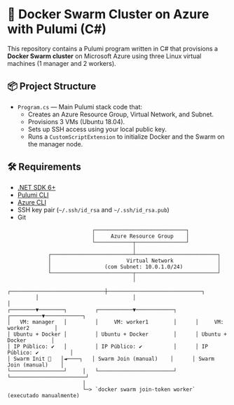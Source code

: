 # 🐳 Docker Swarm Cluster on Azure with Pulumi (C#)

This repository contains a Pulumi program written in C# that provisions a **Docker Swarm cluster** on Microsoft Azure using three Linux virtual machines (1 manager and 2 workers).

## 📦 Project Structure

- `Program.cs` — Main Pulumi stack code that:
  - Creates an Azure Resource Group, Virtual Network, and Subnet.
  - Provisions 3 VMs (Ubuntu 18.04).
  - Sets up SSH access using your local public key.
  - Runs a `CustomScriptExtension` to initialize Docker and the Swarm on the manager node.

## 🛠 Requirements

- [.NET SDK 6+](https://dotnet.microsoft.com/en-us/)
- [Pulumi CLI](https://www.pulumi.com/docs/get-started/install/)
- [Azure CLI](https://learn.microsoft.com/en-us/cli/azure/install-azure-cli)
- SSH key pair (`~/.ssh/id_rsa` and `~/.ssh/id_rsa.pub`)
- Git
```text
                           ┌─────────────────────────────┐
                           │     Azure Resource Group    │
                           └────────────┬────────────────┘
                                        │
             ┌──────────────────────────┴──────────────────────────┐
             │                        Virtual Network              │
             │                 (com Subnet: 10.0.1.0/24)           │
             └──────────────────────────┬──────────────────────────┘
                                        │
         ┌──────────────────────────────┼──────────────────────────────┐
         │                              │                              │
┌────────▼────────┐         ┌───────────▼────────────┐      ┌──────────▼────────────┐
│   VM: manager   │         │     VM: worker1        │      │     VM: worker2        │
│ Ubuntu + Docker │         │ Ubuntu + Docker        │      │ Ubuntu + Docker        │
│ IP Público: ✔   │         │ IP Público: ✔          │      │ IP Público: ✔          │
│ Swarm Init 🐝   │◄────┐   │ Swarm Join (manual)    │      │ Swarm Join (manual)    │
└─────────────────┘     │   └────────────────────────┘      └────────────────────────┘
                        │
                        └─> `docker swarm join-token worker` (executado manualmente)
